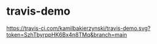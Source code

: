 # travis-demo

https://travis-ci.com/kamilbakierzynski/travis-demo.svg?token=SzhTbyrppHK6Bx4n8TMq&branch=main
